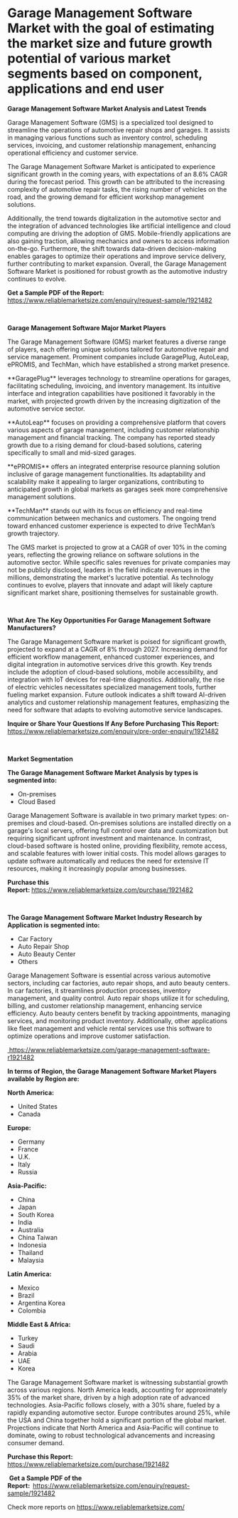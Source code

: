<p><h1>Garage Management Software Market with the goal of estimating the market size and future growth potential of various market segments based on component, applications and end user</h1></p><p><strong>Garage Management Software Market Analysis and Latest Trends</strong></p>
<p><p>Garage Management Software (GMS) is a specialized tool designed to streamline the operations of automotive repair shops and garages. It assists in managing various functions such as inventory control, scheduling services, invoicing, and customer relationship management, enhancing operational efficiency and customer service.</p><p>The Garage Management Software Market is anticipated to experience significant growth in the coming years, with expectations of an 8.6% CAGR during the forecast period. This growth can be attributed to the increasing complexity of automotive repair tasks, the rising number of vehicles on the road, and the growing demand for efficient workshop management solutions. </p><p>Additionally, the trend towards digitalization in the automotive sector and the integration of advanced technologies like artificial intelligence and cloud computing are driving the adoption of GMS. Mobile-friendly applications are also gaining traction, allowing mechanics and owners to access information on-the-go. Furthermore, the shift towards data-driven decision-making enables garages to optimize their operations and improve service delivery, further contributing to market expansion. Overall, the Garage Management Software Market is positioned for robust growth as the automotive industry continues to evolve.</p></p>
<p><strong>Get a Sample PDF of the Report:&nbsp;</strong> <a href="https://www.reliablemarketsize.com/enquiry/request-sample/1921482?utm_campaign=2439&utm_medium=2&utm_source=Github&utm_content=ia&utm_term=10032025&utm_id=garage-management-software">https://www.reliablemarketsize.com/enquiry/request-sample/1921482</a></p>
<p>&nbsp;</p>
<p><strong>Garage Management Software Major Market Players</strong></p>
<p><p>The Garage Management Software (GMS) market features a diverse range of players, each offering unique solutions tailored for automotive repair and service management. Prominent companies include GaragePlug, AutoLeap, ePROMIS, and TechMan, which have established a strong market presence.</p><p>**GaragePlug** leverages technology to streamline operations for garages, facilitating scheduling, invoicing, and inventory management. Its intuitive interface and integration capabilities have positioned it favorably in the market, with projected growth driven by the increasing digitization of the automotive service sector.</p><p>**AutoLeap** focuses on providing a comprehensive platform that covers various aspects of garage management, including customer relationship management and financial tracking. The company has reported steady growth due to a rising demand for cloud-based solutions, catering specifically to small and mid-sized garages.</p><p>**ePROMIS** offers an integrated enterprise resource planning solution inclusive of garage management functionalities. Its adaptability and scalability make it appealing to larger organizations, contributing to anticipated growth in global markets as garages seek more comprehensive management solutions.</p><p>**TechMan** stands out with its focus on efficiency and real-time communication between mechanics and customers. The ongoing trend toward enhanced customer experience is expected to drive TechMan’s growth trajectory.</p><p>The GMS market is projected to grow at a CAGR of over 10% in the coming years, reflecting the growing reliance on software solutions in the automotive sector. While specific sales revenues for private companies may not be publicly disclosed, leaders in the field indicate revenues in the millions, demonstrating the market's lucrative potential. As technology continues to evolve, players that innovate and adapt will likely capture significant market share, positioning themselves for sustainable growth.</p></p>
<p>&nbsp;</p>
<p><strong>What Are The Key Opportunities For Garage Management Software Manufacturers?</strong></p>
<p><p>The Garage Management Software market is poised for significant growth, projected to expand at a CAGR of 8% through 2027. Increasing demand for efficient workflow management, enhanced customer experiences, and digital integration in automotive services drive this growth. Key trends include the adoption of cloud-based solutions, mobile accessibility, and integration with IoT devices for real-time diagnostics. Additionally, the rise of electric vehicles necessitates specialized management tools, further fueling market expansion. Future outlook indicates a shift toward AI-driven analytics and customer relationship management features, emphasizing the need for software that adapts to evolving automotive service landscapes.</p></p>
<p><strong>Inquire or Share Your Questions If Any Before Purchasing This Report:</strong> <a href="https://www.reliablemarketsize.com/enquiry/pre-order-enquiry/1921482?utm_campaign=2439&utm_medium=2&utm_source=Github&utm_content=ia&utm_term=10032025&utm_id=garage-management-software">https://www.reliablemarketsize.com/enquiry/pre-order-enquiry/1921482</a></p>
<p>&nbsp;</p>
<p><strong>Market Segmentation</strong></p>
<p><strong>The Garage Management Software Market Analysis by types is segmented into:</strong></p>
<p><ul><li>On-premises</li><li>Cloud Based</li></ul></p>
<p><p>Garage Management Software is available in two primary market types: on-premises and cloud-based. On-premises solutions are installed directly on a garage's local servers, offering full control over data and customization but requiring significant upfront investment and maintenance. In contrast, cloud-based software is hosted online, providing flexibility, remote access, and scalable features with lower initial costs. This model allows garages to update software automatically and reduces the need for extensive IT resources, making it increasingly popular among businesses.</p></p>
<p><strong>Purchase this Report:&nbsp;</strong><a href="https://www.reliablemarketsize.com/purchase/1921482?utm_campaign=2439&utm_medium=2&utm_source=Github&utm_content=ia&utm_term=10032025&utm_id=garage-management-software">https://www.reliablemarketsize.com/purchase/1921482</a></p>
<p>&nbsp;</p>
<p><strong>The Garage Management Software Market Industry Research by Application is segmented into:</strong></p>
<p><ul><li>Car Factory</li><li>Auto Repair Shop</li><li>Auto Beauty Center</li><li>Others</li></ul></p>
<p><p>Garage Management Software is essential across various automotive sectors, including car factories, auto repair shops, and auto beauty centers. In car factories, it streamlines production processes, inventory management, and quality control. Auto repair shops utilize it for scheduling, billing, and customer relationship management, enhancing service efficiency. Auto beauty centers benefit by tracking appointments, managing services, and monitoring product inventory. Additionally, other applications like fleet management and vehicle rental services use this software to optimize operations and improve customer satisfaction.</p></p>
<p><a href="https://www.reliablemarketsize.com/garage-management-software-r1921482?utm_campaign=2439&utm_medium=2&utm_source=Github&utm_content=ia&utm_term=10032025&utm_id=garage-management-software">&nbsp;https://www.reliablemarketsize.com/garage-management-software-r1921482</a></p>
<p><strong>In terms of Region, the Garage Management Software Market Players available by Region are:</strong></p>
<p>
    <p> <strong> North America: </strong>
        <ul>
            <li>United States</li>
            <li>Canada</li>
        </ul>
        </p> 
    <p> <strong> Europe: </strong>
        <ul>
            <li>Germany</li>
            <li>France</li>
            <li>U.K.</li>
            <li>Italy</li>
            <li>Russia</li>
        </ul>
        </p> 
    <p> <strong> Asia-Pacific: </strong>
        <ul>
            <li>China</li>
            <li>Japan</li>
            <li>South Korea</li>
            <li>India</li>
            <li>Australia</li>
            <li>China Taiwan</li>
            <li>Indonesia</li>
            <li>Thailand</li>
            <li>Malaysia</li>
        </ul>
        </p> 
    <p> <strong> Latin America: </strong>
        <ul>
            <li>Mexico</li>
            <li>Brazil</li>
            <li>Argentina Korea</li>
            <li>Colombia</li>
        </ul>
        </p> 
    <p> <strong> Middle East & Africa: </strong>
        <ul>
            <li>Turkey</li>
            <li>Saudi</li>
            <li>Arabia</li>
            <li>UAE</li>
            <li>Korea</li>
        </ul>
    </p>
    </p>
<p><p>The Garage Management Software market is witnessing substantial growth across various regions. North America leads, accounting for approximately 35% of the market share, driven by a high adoption rate of advanced technologies. Asia-Pacific follows closely, with a 30% share, fueled by a rapidly expanding automotive sector. Europe contributes around 25%, while the USA and China together hold a significant portion of the global market. Projections indicate that North America and Asia-Pacific will continue to dominate, owing to robust technological advancements and increasing consumer demand.</p></p>
<p><strong>Purchase this Report: </strong><a href="https://www.reliablemarketsize.com/purchase/1921482?utm_campaign=2439&utm_medium=2&utm_source=Github&utm_content=ia&utm_term=10032025&utm_id=garage-management-software">https://www.reliablemarketsize.com/purchase/1921482</a></p>
<p>&nbsp;<strong>Get a Sample PDF of the Report:&nbsp;&nbsp;</strong><a href="https://www.reliablemarketsize.com/enquiry/request-sample/1921482?utm_campaign=2439&utm_medium=2&utm_source=Github&utm_content=ia&utm_term=10032025&utm_id=garage-management-software">https://www.reliablemarketsize.com/enquiry/request-sample/1921482</a></p>
<p><strong></strong></p>
<p>Check more reports on <a href="https://www.reliablemarketsize.com/?utm_campaign=2439&utm_medium=2&utm_source=Github&utm_content=ia&utm_term=10032025&utm_id=garage-management-software">https://www.reliablemarketsize.com/</a></p>